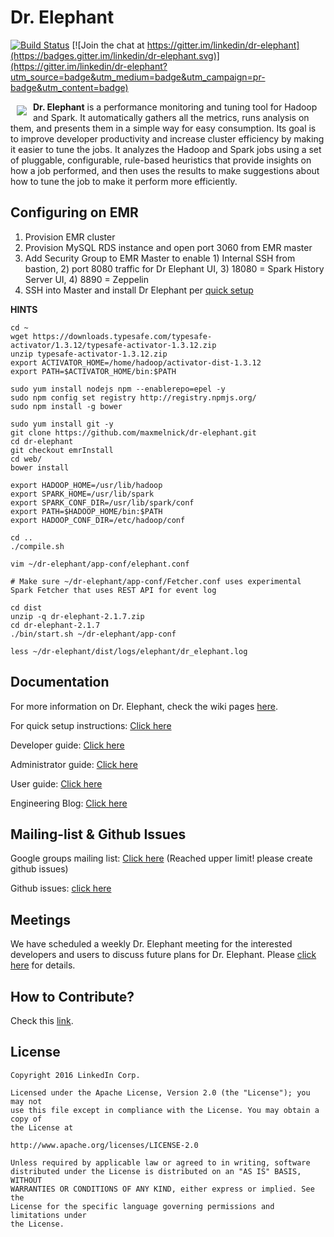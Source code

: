 # Dr. Elephant

[![Build Status](https://api.travis-ci.org/linkedin/dr-elephant.svg)](https://travis-ci.org/linkedin/dr-elephant/)
[![Join the chat at https://gitter.im/linkedin/dr-elephant](https://badges.gitter.im/linkedin/dr-elephant.svg)](https://gitter.im/linkedin/dr-elephant?utm_source=badge&utm_medium=badge&utm_campaign=pr-badge&utm_content=badge)

<a href=""><img src="images/wiki/dr-elephant-logo-150x150.png" align="left" hspace="10" vspace="6"></a>

**Dr. Elephant** is a performance monitoring and tuning tool for Hadoop and Spark. It automatically gathers all the metrics, runs analysis on them, and presents them in a simple way for easy consumption. Its goal is to improve developer productivity and increase cluster efficiency by making it easier to tune the jobs. It analyzes the Hadoop and Spark jobs using a set of pluggable, configurable, rule-based heuristics that provide insights on how a job performed, and then uses the results to make suggestions about how to tune the job to make it perform more efficiently.

## Configuring on EMR

1. Provision EMR cluster
2. Provision MySQL RDS instance and open port 3060 from EMR master
3. Add Security Group to EMR Master to enable 1) Internal SSH from bastion, 2) port 8080 traffic for Dr Elephant UI, 3) 18080 = Spark History Server UI, 4) 8890 = Zeppelin
4. SSH into Master and install Dr Elephant per [quick setup](https://github.com/linkedin/dr-elephant/wiki/Quick-Setup-Instructions-(Must-Read))

**HINTS**

```
cd ~
wget https://downloads.typesafe.com/typesafe-activator/1.3.12/typesafe-activator-1.3.12.zip
unzip typesafe-activator-1.3.12.zip
export ACTIVATOR_HOME=/home/hadoop/activator-dist-1.3.12
export PATH=$ACTIVATOR_HOME/bin:$PATH

sudo yum install nodejs npm --enablerepo=epel -y
sudo npm config set registry http://registry.npmjs.org/
sudo npm install -g bower

sudo yum install git -y
git clone https://github.com/maxmelnick/dr-elephant.git
cd dr-elephant
git checkout emrInstall
cd web/
bower install

export HADOOP_HOME=/usr/lib/hadoop
export SPARK_HOME=/usr/lib/spark
export SPARK_CONF_DIR=/usr/lib/spark/conf
export PATH=$HADOOP_HOME/bin:$PATH
export HADOOP_CONF_DIR=/etc/hadoop/conf

cd ..
./compile.sh

vim ~/dr-elephant/app-conf/elephant.conf

# Make sure ~/dr-elephant/app-conf/Fetcher.conf uses experimental Spark Fetcher that uses REST API for event log

cd dist
unzip -q dr-elephant-2.1.7.zip
cd dr-elephant-2.1.7
./bin/start.sh ~/dr-elephant/app-conf

less ~/dr-elephant/dist/logs/elephant/dr_elephant.log
```

## Documentation

For more information on Dr. Elephant, check the wiki pages [here](https://github.com/linkedin/dr-elephant/wiki).

For quick setup instructions: [Click here](https://github.com/linkedin/dr-elephant/wiki/Quick-Setup-Instructions-(Must-Read))

Developer guide: [Click here](https://github.com/linkedin/dr-elephant/wiki/Developer-Guide)

Administrator guide: [Click here](https://github.com/linkedin/dr-elephant/wiki/Administrator-Guide)

User guide: [Click here](https://github.com/linkedin/dr-elephant/wiki/User-Guide)

Engineering Blog: [Click here](https://engineering.linkedin.com/blog/2016/04/dr-elephant-open-source-self-serve-performance-tuning-hadoop-spark)

## Mailing-list & Github Issues

Google groups mailing list: [Click here](https://groups.google.com/forum/#!forum/dr-elephant-users) (Reached upper limit! please create github issues)

Github issues: [click here](https://github.com/linkedin/dr-elephant/issues)

## Meetings

We have scheduled a weekly Dr. Elephant meeting for the interested developers and users to discuss future plans for Dr. Elephant. Please [click here](https://github.com/linkedin/dr-elephant/issues/209) for details.

## How to Contribute?

Check this [link](https://github.com/linkedin/dr-elephant/wiki/How-to-Contribute%3F).

## License

    Copyright 2016 LinkedIn Corp.

    Licensed under the Apache License, Version 2.0 (the "License"); you may not
    use this file except in compliance with the License. You may obtain a copy of
    the License at

    http://www.apache.org/licenses/LICENSE-2.0

    Unless required by applicable law or agreed to in writing, software
    distributed under the License is distributed on an "AS IS" BASIS, WITHOUT
    WARRANTIES OR CONDITIONS OF ANY KIND, either express or implied. See the
    License for the specific language governing permissions and limitations under
    the License.
